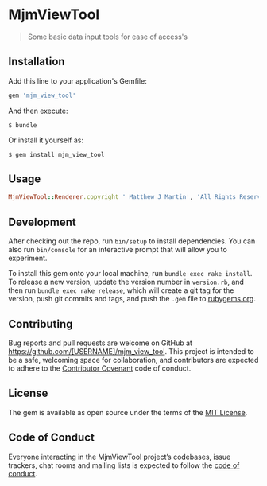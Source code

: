 # MjmViewTool

>Some basic data input tools for ease of access's

## Installation

Add this line to your application's Gemfile:

```ruby
gem 'mjm_view_tool'
```

And then execute:

    $ bundle

Or install it yourself as:

    $ gem install mjm_view_tool

## Usage
```ruby
MjmViewTool::Renderer.copyright ' Matthew J Martin', 'All Rights Reserved'
```

## Development

After checking out the repo, run `bin/setup` to install dependencies. You can also run `bin/console` for an interactive prompt that will allow you to experiment.

To install this gem onto your local machine, run `bundle exec rake install`. To release a new version, update the version number in `version.rb`, and then run `bundle exec rake release`, which will create a git tag for the version, push git commits and tags, and push the `.gem` file to [rubygems.org](https://rubygems.org).

## Contributing

Bug reports and pull requests are welcome on GitHub at https://github.com/[USERNAME]/mjm_view_tool. This project is intended to be a safe, welcoming space for collaboration, and contributors are expected to adhere to the [Contributor Covenant](http://contributor-covenant.org) code of conduct.

## License

The gem is available as open source under the terms of the [MIT License](https://opensource.org/licenses/MIT).

## Code of Conduct

Everyone interacting in the MjmViewTool project’s codebases, issue trackers, chat rooms and mailing lists is expected to follow the [code of conduct](https://github.com/[USERNAME]/mjm_view_tool/blob/master/CODE_OF_CONDUCT.md).
